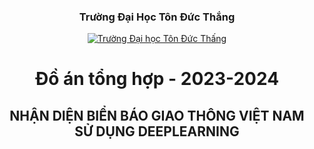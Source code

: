 <h3 align="center" font-size= 20px;><b>Trường Đại Học Tôn Đức Thắng</b></h3>
<p align="center">
  <a href="https://tdtu.edu.vn/" title="Trường Đại học Tôn Đức Thắng" style="border: 5;">
    <img src="https://ted.com.vn/wp-content/uploads/2022/08/tdt50.jpg" alt="Trường Đại học Tôn Đức Thấng">
  </a>
</p>
<h1 align="center"><b>Đồ án tổng hợp - 2023-2024 </b></h1>
<h2 align="center"><b> NHẬN DIỆN BIỂN BÁO GIAO THÔNG VIỆT NAM SỬ DỤNG DEEPLEARNING
 </br></h2>
